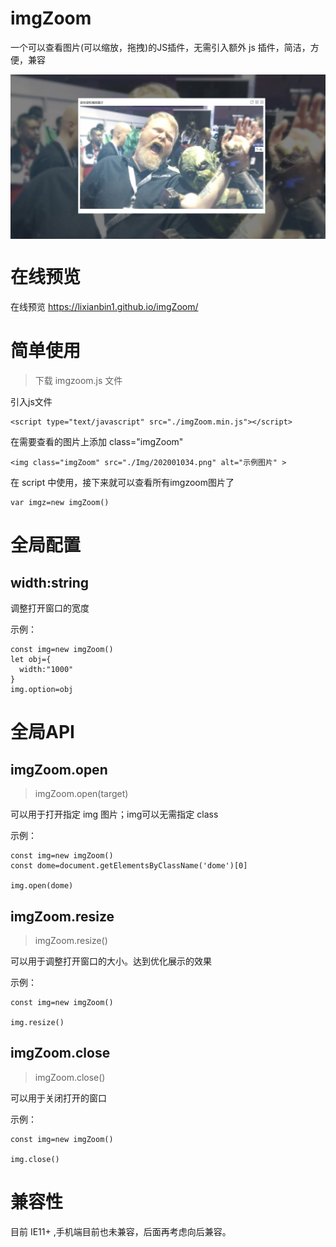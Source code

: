 # imgZoom
一个可以查看图片(可以缩放，拖拽)的JS插件，无需引入额外 js 插件，简洁，方便，兼容

<img style="vertical-align: top;" src="./lib/202006011.jpg?raw=true" alt="预览" >

# 在线预览

在线预览 https://lixianbin1.github.io/imgZoom/

# 简单使用

>下载 imgzoom.js 文件

引入js文件
```
<script type="text/javascript" src="./imgZoom.min.js"></script>
```

在需要查看的图片上添加 class="imgZoom"
```
<img class="imgZoom" src="./Img/202001034.png" alt="示例图片" >
```

在 script 中使用，接下来就可以查看所有imgzoom图片了
```
var imgz=new imgZoom()
```

# 全局配置

## width:string

调整打开窗口的宽度

示例：
```
const img=new imgZoom()
let obj={
  width:"1000"
}
img.option=obj
```


# 全局API

## imgZoom.open

>imgZoom.open(target)

可以用于打开指定 img 图片；img可以无需指定 class

示例：
```
const img=new imgZoom()
const dome=document.getElementsByClassName('dome')[0]

img.open(dome)
```

## imgZoom.resize

>imgZoom.resize()

可以用于调整打开窗口的大小。达到优化展示的效果

示例：
```
const img=new imgZoom()

img.resize()
```

## imgZoom.close

>imgZoom.close()

可以用于关闭打开的窗口

示例：
```
const img=new imgZoom()

img.close()
```

# 兼容性

目前 IE11+ ,手机端目前也未兼容，后面再考虑向后兼容。

